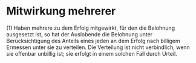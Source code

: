 # Mitwirkung mehrerer

(1) Haben mehrere zu dem Erfolg mitgewirkt, für den die Belohnung ausgesetzt ist, so hat der Auslobende die Belohnung unter Berücksichtigung des Anteils eines jeden an dem Erfolg nach billigem Ermessen unter sie zu verteilen. Die Verteilung ist nicht verbindlich, wenn sie offenbar unbillig ist; sie erfolgt in einem solchen Fall durch Urteil.
